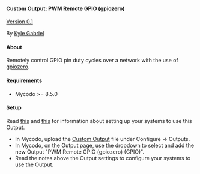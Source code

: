 #### Custom Output: PWM Remote GPIO (gpiozero)

[Version 0.1](https://github.com/kizniche/Mycodo-custom/blob/master/custom_outputs/remote%20GPIO%20PWM/CHANGELOG.md)

By [Kyle Gabriel](https://kylegabriel.com/)

#### About

Remotely control GPIO pin duty cycles over a network with the use of [gpiozero](https://github.com/gpiozero/gpiozero).

#### Requirements

* Mycodo >= 8.5.0

#### Setup

Read [this](https://gpiozero.readthedocs.io/en/stable/installing.html) and [this](https://gpiozero.readthedocs.io/en/stable/pi_zero_otg.html) for information about setting up your systems to use this Output.

* In Mycodo, upload the [Custom Output](https://raw.githubusercontent.com/kizniche/Mycodo-custom/master/custom_outputs/remote%20GPIO%20PWM/mycodo_custom_output_remote_gpio_pwm.py) file under Configure -> Outputs.
* In Mycodo, on the Output page, use the dropdown to select and add the new Output "PWM Remote GPIO (gpiozero) (GPIO)".
* Read the notes above the Output settings to configure your systems to use the Output.
